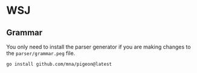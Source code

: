 # WSJ

## Grammar
You only need to install the parser generator if you are making changes to the `parser/grammar.peg` file.

```bash
go install github.com/mna/pigeon@latest
```
